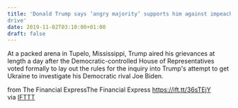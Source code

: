 ```yaml
---
title: 'Donald Trump says ‘angry majority’ supports him against impeachment
drive'
date: 2019-11-02T03:10:00+01:00
draft: false
---
```


At a packed arena in Tupelo, Mississippi, Trump aired his grievances at length a day after the Democratic-controlled House of Representatives voted formally to lay out the rules for the inquiry into Trump's attempt to get Ukraine to investigate his Democratic rival Joe Biden.  
  
from The Financial ExpressThe Financial Express https://ift.tt/36sTEjY  
via [IFTTT](https://ifttt.com/?ref=da&site=blogger)